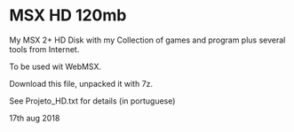 # MSX HD 120mb
My MSX 2+ HD Disk with my Collection of games and program plus several tools from Internet.

To be used wit WebMSX.

Download this file, unpacked it with 7z.

See Projeto_HD.txt for details (in portuguese)

17th aug 2018

